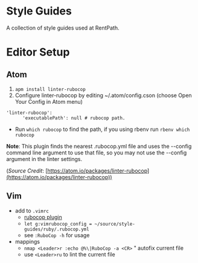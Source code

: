 # Style Guides
A collection of style guides used at RentPath.

# Editor Setup

## Atom

1. `apm install linter-rubocop`
2. Configure linter-rubocop by editing ~/.atom/config.cson (choose Open Your Config in Atom menu)
```shell
'linter-rubocop':
      'executablePath': null # rubocop path.
```
  - Run `which rubocop` to find the path, if you using rbenv run `rbenv which rubocop`

**Note**: This plugin finds the nearest .rubocop.yml file and uses the --config command line argument to use that file, so you may not use the --config argument in the linter settings.

(*Source Credit*: [https://atom.io/packages/linter-rubocop](https://atom.io/packages/linter-rubocop))

## Vim

- add to `.vimrc`
  - [rubocop plugin](https://github.com/ngmy/vim-rubocop)
  - `let g:vimrubocop_config = ~/source/style-guides/ruby/.rubocop.yml`
  - see `:RuboCop -h` for usage
- mappings
  - `nmap <Leader>r :echo @%\|RuboCop -a <CR>` " autofix current file
  - use `<Leader>ru` to lint the current file
